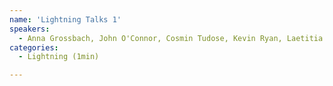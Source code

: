 ```yaml
---
name: 'Lightning Talks 1'
speakers:
  - Anna Grossbach, John O'Connor, Cosmin Tudose, Kevin Ryan, Laetitia Chauve, John-Paul Wilkins
categories:
  - Lightning (1min)

---
```

